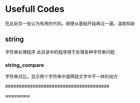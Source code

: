 # Usefull Codes
  在此处存一些认为有用的代码。顺便从基础开始再过一遍。温故知新
## string
字符串处理程序
此目录中的程序用于处理各种字符串问题


### string_compare
  字符串对比。显示两个字符串中或两段文字中不一样的地方
  
  ######################################

  weweweww
